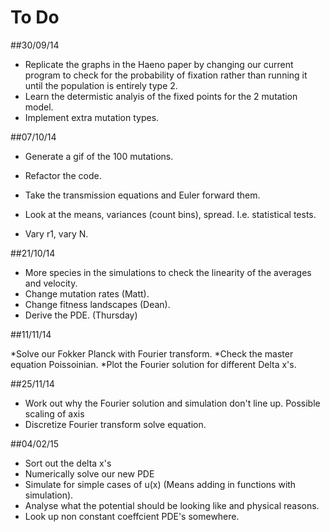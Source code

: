 To Do
===

##30/09/14

* Replicate the graphs in the Haeno paper by changing our current program to check for the probability of fixation rather than running it until the population is entirely type 2. 
* Learn the determistic analyis of the fixed points for the 2 mutation model. 
* Implement extra mutation types. 



##07/10/14 

* Generate a gif of the 100 mutations. 
* Refactor the code.
* Take the transmission equations and Euler forward them.
* Look at the means, variances (count bins), spread. I.e. statistical tests.  

* Vary r1, vary N. 

##21/10/14

* More species in the simulations to check the linearity of the averages and velocity.
* Change mutation rates (Matt).
* Change fitness landscapes (Dean).
* Derive the PDE. (Thursday)

##11/11/14

*Solve our Fokker Planck with Fourier transform. 
*Check the master equation Poissoinian. 
*Plot the Fourier solution for different Delta x's. 

##25/11/14

* Work out why the Fourier solution and simulation don't line up. Possible scaling of axis  
* Discretize Fourier transform solve equation. 


##04/02/15

* Sort out the delta x's
* Numerically solve our new PDE
* Simulate for simple cases of u(x) (Means adding in functions with simulation). 
* Analyse what the potential should be looking like and physical reasons.
* Look up non constant coeffcient PDE's somewhere. 
